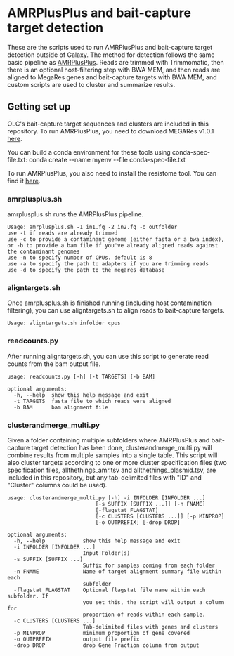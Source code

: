 # AMRPlusPlus and bait-capture target detection
These are the scripts used to run AMRPlusPlus and bait-capture target detection outside of Galaxy. The method for detection follows the same basic pipeline as [AMRPlusPlus](https://github.com/meglab-metagenomics/amrplusplus_v2). Reads are trimmed with Trimmomatic, then there is an optional host-filtering step with BWA MEM, and then reads are aligned to MegaRes genes and bait-capture targets with BWA MEM, and custom scripts are used to cluster and summarize results.

## Getting set up
OLC's bait-capture target sequences and clusters are included in this repository. To run AMRPlusPlus, you need to download MEGARes v1.0.1 [here](https://megares.meglab.org/download/index.php).

You can build a conda environment for these tools using conda-spec-file.txt:
	conda create --name myenv --file conda-spec-file.txt

To run AMRPlusPlus, you also need to install the resistome tool. You can find it [here](https://github.com/cdeanj/resistomeanalyzer).

### amrplusplus.sh
amrplusplus.sh runs the AMRPlusPlus pipeline.

	Usage: amrplusplus.sh -1 in1.fq -2 in2.fq -o outfolder
	use -t if reads are already trimmed
	use -c to provide a contaminant genome (either fasta or a bwa index), or -b to provide a bam file if you've already aligned reads against the contaminant genomes
	use -n to specify number of CPUs. default is 8
	use -a to specify the path to adapters if you are trimming reads
	use -d to specify the path to the megares database

### aligntargets.sh
Once amrplusplus.sh is finished running (including host contamination filtering), you can use aligntargets.sh to align reads to bait-capture targets.

	Usage: aligntargets.sh infolder cpus

### readcounts.py
After running aligntargets.sh, you can use this script to generate read counts from the bam output file.

	usage: readcounts.py [-h] [-t TARGETS] [-b BAM]
	
	optional arguments:
	  -h, --help  show this help message and exit
	  -t TARGETS  fasta file to which reads were aligned
	  -b BAM      bam alignment file

### clusterandmerge_multi.py
Given a folder containing multiple subfolders where AMRPlusPlus and bait-capture target detection has been done, clusterandmerge_multi.py will combine results from multiple samples into a single table. This script will also cluster targets according to one or more cluster specification files (two specification files, allthethings_amr.tsv and allthethings_plasmid.tsv, are included in this repository, but any tab-delimited files with "ID" and "Cluster" columns could be used).

	usage: clusterandmerge_multi.py [-h] -i INFOLDER [INFOLDER ...]
                                [-s SUFFIX [SUFFIX ...]] [-n FNAME]
                                [-flagstat FLAGSTAT]
                                [-c CLUSTERS [CLUSTERS ...]] [-p MINPROP]
                                [-o OUTPREFIX] [-drop DROP]
	
	optional arguments:
	  -h, --help            show this help message and exit
	  -i INFOLDER [INFOLDER ...]
	                        Input Folder(s)
	  -s SUFFIX [SUFFIX ...]
	                        Suffix for samples coming from each folder
	  -n FNAME              Name of target alignment summary file within each
	                        subfolder
	  -flagstat FLAGSTAT    Optional flagstat file name within each subfolder. If
	                        you set this, the script will output a column for
	                        proportion of reads within each sample.
	  -c CLUSTERS [CLUSTERS ...]
	                        Tab-delimited files with genes and clusters
	  -p MINPROP            minimum proportion of gene covered
	  -o OUTPREFIX          output file prefix
	  -drop DROP            drop Gene Fraction column from output
